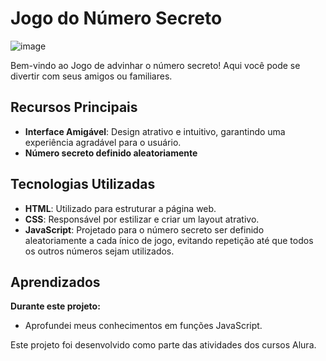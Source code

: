 # Jogo do Número Secreto

![image](https://github.com/ggelman/jogo-numero-secreto/assets/162526097/4f75418e-2593-42fd-b241-5042cec0ec87)

Bem-vindo ao Jogo de advinhar o número secreto! Aqui você pode se divertir com seus amigos ou familiares.

## Recursos Principais

- **Interface Amigável**: Design atrativo e intuitivo, garantindo uma experiência agradável para o usuário.
- **Número secreto definido aleatoriamente**

## Tecnologias Utilizadas

- **HTML**: Utilizado para estruturar a página web.
- **CSS**: Responsável por estilizar e criar um layout atrativo.
- **JavaScript**: Projetado para o número secreto ser definido aleatoriamente a cada ínico de jogo, evitando repetição até que todos os outros números sejam utilizados. 

## Aprendizados

**Durante este projeto:**
- Aprofundei meus conhecimentos em funções JavaScript.


Este projeto foi desenvolvido como parte das atividades dos cursos Alura.
